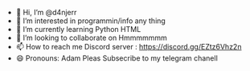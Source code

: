 - 👋 Hi, I’m @d4njerr
- 👀 I’m interested in programmin/info any thing 
- 🌱 I’m currently learning Python HTML
- 💞️ I’m looking to collaborate on Hmmmmmmm
- 📫 How to reach me Discord server : https://discord.gg/EZtz6Vhz2n 
- 😄 Pronouns: Adam
 Pleas Subsecribe to my telegram chanell 

<!---
d4njerr/d4njerr is a ✨ special ✨ repository because its `README.md` (this file) appears on your GitHub profile.
You can click the Preview link to take a look at your changes.
--->
